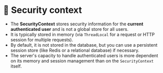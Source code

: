 # 🛂 Security context

* The **SecurityContext** stores security information for the **current authenticated user** and is not a global store for all users.
* It is typically stored in memory (via `ThreadLocal` for a request or HTTP session for multiple requests).
* By default, it is not stored in the database, but you can use a persistent session store (like Redis or a relational database) if necessary.
* The server's capacity to handle authenticated users is more dependent on its memory and session management than on the `SecurityContext` itself.
